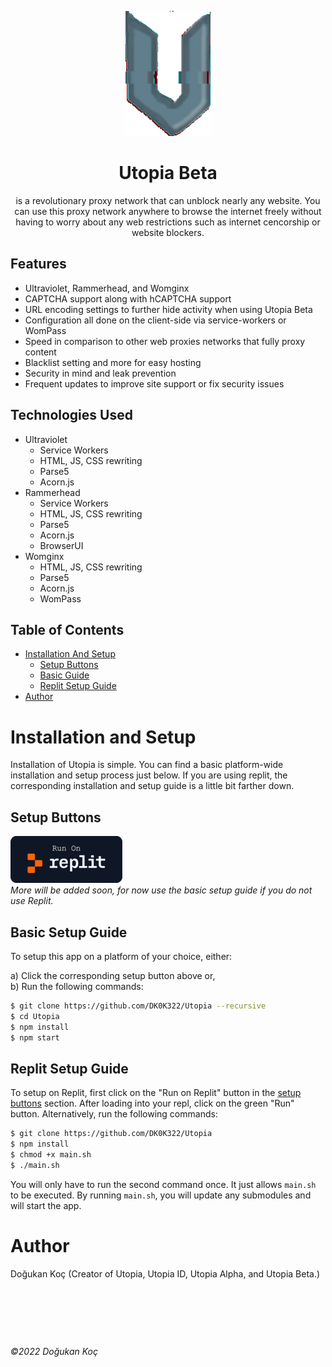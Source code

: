 <p align="center"><img src="static/img/logo.gif" height="200">
</p>

<p align="center"><h1 align="center">Utopia Beta</h1></p>

<p align="center">is a revolutionary pr‍o‍x‍‍y network that can u‍‍n‍b‍‍l‍o‍‍c‍‍k nearly any website. You can use this proxy network anywhere to browse the in‍te‍‍rn‍‍et fr‍ee‍ly without having to worry about any web restrictions such as internet cencorship or website blockers.</p>

## Features
- Ultraviolet, Rammerhead, and Womginx
- CAPTCHA support along with hCAPTCHA support
- URL encoding settings to further hide activity when using Utopia Beta
- Configuration all done on the client-side via service-workers or WomPass
- Speed in comparison to other web proxies networks that fully proxy content
- Blacklist setting and more for easy hosting
- Security in mind and leak prevention
- Frequent updates to improve site support or fix security issues

## Technologies Used
- Ultraviolet
  - Service Workers
  - HTML, JS, CSS rewriting
  - Parse5
  - Acorn.js
- Rammerhead
  - Service Workers
  - HTML, JS, CSS rewriting
  - Parse5
  - Acorn.js
  - BrowserUI
- Womginx
  - HTML, JS, CSS rewriting
  - Parse5
  - Acorn.js
  - WomPass

## Table of Contents
- [Installation And Setup](#installation-and-setup)
  - [Setup Buttons](#setup-buttons)
  - [Basic Guide](#basic-setup-guide)
  - [Replit Setup Guide](#replit-setup-guide)
- [Author](#author)

# Installation and Setup

Installation of Utopia is simple. You can find a basic platform-wide installation and setup process just below. If you are using replit, the corresponding installation and setup guide is a little bit farther down.

## Setup Buttons

<a href="https://replit.com/github/DK0K322/Utopia"><img src="/run-on-replit.png"></a><br>*More will be added soon, for now use the basic setup guide if you do not use Replit.*

## Basic Setup Guide
To setup this app on a platform of your choice, either:

a) Click the corresponding setup button above or,<br>b) Run the following commands:

```sh
$ git clone https://github.com/DK0K322/Utopia --recursive
$ cd Utopia
$ npm install
$ npm start
```

## Replit Setup Guide
To setup on Replit, first click on the "Run on Replit" button in the [setup buttons](#setup-buttons) section. After loading into your repl, click on the green "Run" button. Alternatively, run the following commands:

```sh
$ git clone https://github.com/DK0K322/Utopia
$ npm install
$ chmod +x main.sh
$ ./main.sh
```

You will only have to run the second command once. It just allows `main.sh` to be executed. By running `main.sh`, you will update any submodules and will start the app.


# Author

Doğukan Koç (Creator of Utopia, Utopia ID, Utopia Alpha, and Utopia Beta.)
<br><br><br><br><br>
#

*©2022 Doğukan Koç*

